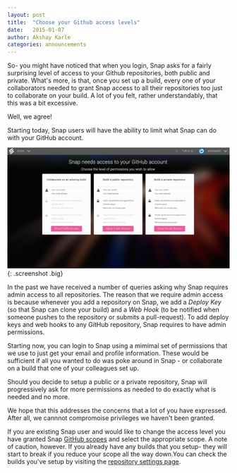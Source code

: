 ```yaml
---
layout: post
title:  "Choose your Github access levels"
date:   2015-01-07
author: Akshay Karle
categories: announcements
---
```


So- you might have noticed that when you login, Snap asks for a fairly surprising level of access to your Github repositories, both public and private. What's more, is that, once you set up a build, every one of your collaborators needed to grant Snap access to all their repositories too just to collaborate on your build. A lot of you felt, rather understandably, that this was a bit excessive.

Well, we agree!

Starting today, Snap users will have the ability to limit what Snap can do with your GitHub account.

![choose github scopes](/assets/images/screenshots/choose-github-scopes/choose-github-scopes.png){: .screenshot .big}

In the past we have received a number of queries asking why Snap requires admin access to all repositories. The reason that we require admin access is because whenever you add a repository on Snap, we add a *Deploy Key* (so that Snap can clone your build) and a *Web Hook* (to be notified when someone pushes to the repository or submits a pull-request). To add deploy keys and web hooks to any GitHub repository, Snap requires to have admin permissions.

Starting now, you can login to Snap using a mimimal set of permissions that we use to just get your email and profile information. These would be sufficient if all you wanted to do was poke around in Snap - or collaborate on a build that one of your colleagues set up.

Should you decide to setup a public or a private repository, Snap will progressively ask for more permissions as needed to do exactly what is needed and no more.

We hope that this addresses the concerns that a lot of you have expressed. After all, we cannnot compromoise privileges we haven't been granted.

If you are existing Snap user and would like to change the access level you have granted Snap [GitHub scopes](https://snap-ci.com/choose_github_scopes) and select the appropriate scope. A note of caution, however. If you already have any builds that you setup- they will start to break if you reduce your scope all the way down.You can check the builds you've setup by visiting the [repository settings page](https://snap-ci.com/settings/repositories).
